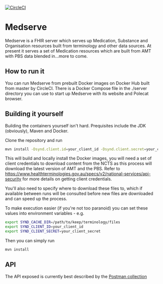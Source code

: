 [![CircleCI](https://circleci.com/gh/AuDigitalHealth/medserve.svg?style=shield)](https://circleci.com/gh/AuDigitalHealth/medserve)

# Medserve #

Medserve is a FHIR server which serves up Medication, Substance and Organisation resources built from terminology and other data sources. At present it serves a set of Medication resources which are built from AMT with PBS data blended in...more to come.

## How to run it ##

You can run Medserve from prebuilt Docker images on Docker Hub built from master by CircleCI. There is a Docker Compose file in the ./server directory you can use to start up Medserve with its website and Polecat browser.

## Building it yourself ##

Building the containers yourself isn't hard. Prequisites include the JDK (obviously), Maven and Docker.

Clone the repository and run
```bash
mvn install -Dsynd.client.id=your_client_id -Dsynd.client.secret=your_client_secret -Dsynd.cache.dir=/path/to/keep/terminology/files
```

This will build and locally install the Docker images, you will need a set of client credentials to download content from the NCTS as this process will download the latest version of AMT and the PBS. Refer to https://www.healthterminologies.gov.au/specs/v2/national-services/api-security for more details on getting client credentials.

You'll also need to specify where to download these files to, which if available between runs will be consulted before new files are downloaded and can speed up the process.

To make execution easier (if you're not too paranoid) you can set these values into environment variables - e.g.
```bash
export SYND_CACHE_DIR=/path/to/keep/terminology/files
export SYND_CLIENT_ID=your_client_id
export SYND_CLIENT_SECRET=your_client_secret
```

Then you can simply run
```bash
mvn install
```

## API ##

The API exposed is currently best described by the [Postman collection](https://documenter.getpostman.com/view/2091243/medserve/77k3MAR)
